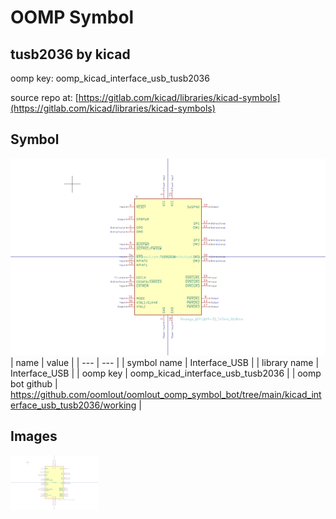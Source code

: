 # OOMP Symbol  
## tusb2036  by kicad  
  
oomp key: oomp_kicad_interface_usb_tusb2036  
  
source repo at: [https://gitlab.com/kicad/libraries/kicad-symbols](https://gitlab.com/kicad/libraries/kicad-symbols)  
## Symbol  
  
[![working.png](working_600.png)](working.png)  
| name | value | 
| --- | --- | 
| symbol name | Interface_USB | 
| library name | Interface_USB | 
| oomp key | oomp_kicad_interface_usb_tusb2036 | 
| oomp bot github | https://github.com/oomlout/oomlout_oomp_symbol_bot/tree/main/kicad_interface_usb_tusb2036/working | 
## Images  
  
[![working.png](working_140.png)](working.png)  
